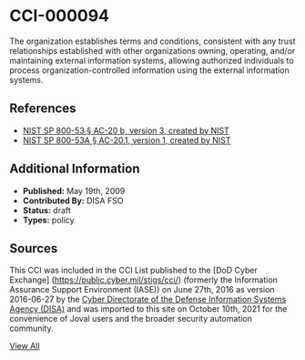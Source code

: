# CCI-000094

The organization establishes terms and conditions, consistent with any trust relationships established with other organizations owning, operating, and/or maintaining external information systems, allowing authorized individuals to process organization-controlled information using the external information systems.

## References ##

* [NIST SP 800-53 § AC-20 b, version 3, created by NIST](http://csrc.nist.gov/publications/PubsSPs.html)
* [NIST SP 800-53A § AC-20.1, version 1, created by NIST](http://csrc.nist.gov/publications/PubsSPs.html)


## Additional Information ##

* **Published:** May 19th, 2009
* **Contributed By:** DISA FSO
* **Status:** draft
* **Types:** policy

## Sources ##

This CCI was included in the CCI List published to the [DoD Cyber Exchange]
(https://public.cyber.mil/stigs/cci/) (formerly the Information Assurance Support Environment
(IASE)) on June 27th, 2016 as version 2016-06-27 by the [Cyber Directorate of the Defense 
Information Systems Agency (DISA)](https://public.cyber.mil/about-cyber/) and was imported to 
this site on October 10th, 2021 for the convenience of Joval users and the broader security automation community.

[View All](../README.md)
